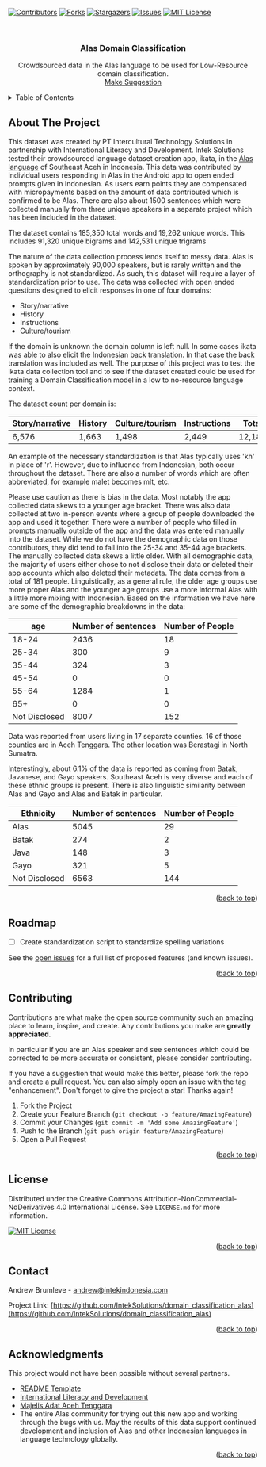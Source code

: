 <!-- Improved compatibility of back to top link: See: https://github.com/othneildrew/Best-README-Template/pull/73 -->
<a name="readme-top"></a>
<!--
*** Thanks for checking out the Best-README-Template. If you have a suggestion
*** that would make this better, please fork the repo and create a pull request
*** or simply open an issue with the tag "enhancement".
*** Don't forget to give the project a star!
*** Thanks again! Now go create something AMAZING! :D
-->



<!-- PROJECT SHIELDS -->
<!--
*** I'm using markdown "reference style" links for readability.
*** Reference links are enclosed in brackets [ ] instead of parentheses ( ).
*** See the bottom of this document for the declaration of the reference variables
*** for contributors-url, forks-url, etc. This is an optional, concise syntax you may use.
*** https://www.markdownguide.org/basic-syntax/#reference-style-links
-->
[![Contributors][contributors-shield]][contributors-url]
[![Forks][forks-shield]][forks-url]
[![Stargazers][stars-shield]][stars-url]
[![Issues][issues-shield]][issues-url]
[![MIT License][license-shield]][license-url]




<!-- PROJECT LOGO -->
<br />
<div align="center">
  <a href="https://github.com/IntekSolutions/domain_classification_alas">
  </a>

  <h3 align="center">Alas Domain Classification</h3>

  <p align="center">
    Crowdsourced data in the Alas language to be used for Low-Resource domain classification.
    <br />
    <a href="https://github.com/IntekSolutions/domain_classification_alas/issues">Make Suggestion</a>
  </p>
</div>



<!-- TABLE OF CONTENTS -->
<details>
  <summary>Table of Contents</summary>
  <ol>
    <li>
      <a href="#about-the-project">About The Project</a>
    </li>
    <li><a href="#roadmap">Roadmap</a></li>
    <li><a href="#contributing">Contributing</a></li>
    <li><a href="#license">License</a></li>
    <li><a href="#contact">Contact</a></li>
    <li><a href="#acknowledgments">Acknowledgments</a></li>
  </ol>
</details>



<!-- ABOUT THE PROJECT -->
## About The Project

This dataset was created by PT Intercultural Technology Solutions in partnership with International Literacy and Development. Intek Solutions tested their crowdsourced language dataset creation app, ikata, in the [Alas language](https://en.wikipedia.org/wiki/Alas_language) of Southeast Aceh in Indonesia. This data was contributed by individual users responding in Alas in the Android app to open ended prompts given in Indonesian. As users earn points they are compensated with micropayments based on the amount of data contributed which is confirmed to be Alas. There are also about 1500 sentences which were collected manually from three unique speakers in a separate project which has been included in the dataset.  

The dataset contains 185,350 total words and 19,262 unique words. This includes 91,320 unique bigrams and 142,531 unique trigrams

The nature of the data collection process lends itself to messy data. Alas is spoken by approximately 90,000 speakers, but is rarely written and the orthography is not standardized. As such, this dataset will require a layer of standardization prior to use. The data was collected with open ended questions designed to elicit responses in one of four domains:
*  Story/narrative
*  History
*  Instructions
*  Culture/tourism
  
If the domain is unknown the domain column is left null. In some cases ikata was able to also elicit the Indonesian back translation. In that case the back translation was included as well. The purpose of this project was to test the ikata data collection tool and to see if the dataset created could be used for training a Domain Classification model in a low to no-resource language context. 

The dataset count per domain is:

|Story/narrative|History|Culture/tourism|Instructions|Total|
|---|---|---|---|---|
|6,576|1,663|1,498|2,449|12,186|

An example of the necessary standardization is that Alas typically uses 'kh' in place of 'r'. However, due to influence from Indonesian, both occur throughout the dataset. There are also a number of words which are often abbreviated, for example malet becomes mlt, etc. 

Please use caution as there is bias in the data. Most notably the app collected data skews to a younger age bracket. There was also data collected at two in-person events where a group of people downloaded the app and used it together. There were a number of people who filled in prompts manually outside of the app and the data was entered manually into the dataset. While we do not have the demographic data on those contributors, they did tend to fall into the 25-34 and 35-44 age brackets. The manually collected data skews a little older. With all demographic data, the majority of users either chose to not disclose their data or deleted their app accounts which also deleted their metadata. The data comes from a total of 181 people.  Linguistically, as a general rule, the older age groups use more proper Alas and the younger age groups use a more informal Alas with a little more mixing with Indonesian. Based on the information we have here are some of the demographic breakdowns in the data:

|age|Number of sentences|Number of People|
|---|---|---|
|18-24|2436|18|
|25-34|300|9|
|35-44|324|3|
|45-54|0|0|
|55-64|1284|1|
|65+|0|0|
|Not Disclosed|8007|152|

Data was reported from users living in 17 separate counties. 16 of those counties are in Aceh Tenggara. The other location was Berastagi in North Sumatra.

Interestingly, about 6.1% of the data is reported as coming from Batak, Javanese, and Gayo speakers. Southeast Aceh is very diverse and each of these ethnic groups is present. There is also linguistic similarity between Alas and Gayo and Alas and Batak in particular. 

|Ethnicity|Number of sentences|Number of People|
|---|---|---|
|Alas|5045|29|
|Batak|274|2|
|Java|148|3|
|Gayo|321|5|
|Not Disclosed|6563|144|




<p align="right">(<a href="#readme-top">back to top</a>)</p>


<!-- ROADMAP -->
## Roadmap

- [ ] Create standardization script to standardize spelling variations



See the [open issues](https://github.com/IntekSolutions/domain_classification_alas/issues) for a full list of proposed features (and known issues).

<p align="right">(<a href="#readme-top">back to top</a>)</p>



<!-- CONTRIBUTING -->
## Contributing

Contributions are what make the open source community such an amazing place to learn, inspire, and create. Any contributions you make are **greatly appreciated**.

In particular if you are an Alas speaker and see sentences which could be corrected to be more accurate or consistent, please consider contributing.

If you have a suggestion that would make this better, please fork the repo and create a pull request. You can also simply open an issue with the tag "enhancement".
Don't forget to give the project a star! Thanks again!

1. Fork the Project
2. Create your Feature Branch (`git checkout -b feature/AmazingFeature`)
3. Commit your Changes (`git commit -m 'Add some AmazingFeature'`)
4. Push to the Branch (`git push origin feature/AmazingFeature`)
5. Open a Pull Request

<p align="right">(<a href="#readme-top">back to top</a>)</p>



<!-- LICENSE -->
## License

Distributed under the Creative Commons Attribution-NonCommercial-NoDerivatives 4.0 International License. See `LICENSE.md` for more information.

[![MIT License][license-shield]][license-url]

<p align="right">(<a href="#readme-top">back to top</a>)</p>



<!-- CONTACT -->
## Contact

Andrew Brumleve - andrew@intekindonesia.com

Project Link: [https://github.com/IntekSolutions/domain_classification_alas](https://github.com/IntekSolutions/domain_classification_alas)

<p align="right">(<a href="#readme-top">back to top</a>)</p>



<!-- ACKNOWLEDGMENTS -->
## Acknowledgments

This project would not have been possible without several partners. 

* [README Template](https://github.com/othneildrew/Best-README-Template)
* [International Literacy and Development](https://ilad.ngo)
* [Majelis Adat Aceh Tenggara](https://maa.acehprov.go.id/)
* The entire Alas community for trying out this new app and working through the bugs with us. May the results of this data support continued development and inclusion of Alas and other Indonesian languages in language technology globally. 


<p align="right">(<a href="#readme-top">back to top</a>)</p>



<!-- MARKDOWN LINKS & IMAGES -->
<!-- https://www.markdownguide.org/basic-syntax/#reference-style-links -->
[contributors-shield]: https://img.shields.io/github/contributors/IntekSolutions/domain_classification_alas.svg?style=for-the-badge
[contributors-url]: https://github.com/IntekSolutions/domain_classification_alas/graphs/contributors
[forks-shield]: https://img.shields.io/github/forks/IntekSolutions/domain_classification_alas.svg?style=for-the-badge
[forks-url]: https://github.com/IntekSolutions/domain_classification_alas/network/members
[stars-shield]: https://img.shields.io/github/stars/IntekSolutions/domain_classification_alas.svg?style=for-the-badge
[stars-url]: https://github.com/IntekSolutions/domain_classification_alas/stargazers
[issues-shield]: https://img.shields.io/github/issues/IntekSolutions/domain_classification_alas.svg?style=for-the-badge
[issues-url]: https://github.com/IntekSolutions/domain_classification_alas/issues
[license-shield]: https://img.shields.io/badge/License-CC_BY--NC--ND_4.0-lightgrey.svg
[license-url]: https://github.com/IntekSolutions/domain_classification_alas/blob/master/license.md


